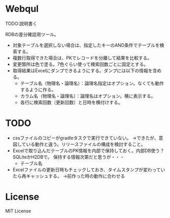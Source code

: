 # Webqul

TODO:説明書く

RDBの差分確認用ツール。

- 対象テーブルを選択しない場合は、指定したキーのAND条件でテーブルを検索する。
- 複数行取得できた場合は、PKでレコードを分離して結果を比較する。
- 変更箇所は色で塗る。7色ぐらい使って検索回数ごとに固定とする。
- 取得結果はExcelにダンプできるようにする。ダンプには以下の情報を含める。
  - テーブル名（物理名・論理名）：論理名指定はオプション。なくても動作するように作る。
  - カラム名（物理名・論理名）：論理名はオプション。横に表示する。
  - 各行に検索回数（更新回数）と日時を横付けする。



# TODO

- cssファイルのコピーがgradleタスクで実行できていない。
  →できたが、意図している動作と違う。リリースファイルの構成を検討すること。
- Excelで取り込んだテーブルのPK情報を内部で保持しておく。内部DB使う？SQLiteかH2DBで。
  保持する情報次第だと思うが・・・
  	- テーブル名
- Excelファイルの更新日時もチェックしておき、タイムスタンプが変わっていたら再キャッシュする。
  →前作った時の動作に合わせる



# License

MIT License
